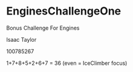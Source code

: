 # EnginesChallengeOne
Bonus Challenge For Engines

Isaac Taylor

100785267

1+7+8+5+2+6+7 = 36 (even = IceClimber focus)
